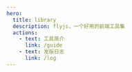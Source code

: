 ```yaml
---
hero:
  title: library
  description: flyjs，一个好用的前端工具集
  actions:
    - text: 工具简介
      link: /guide
    - text: 发版日志
      link: /log
---
```

